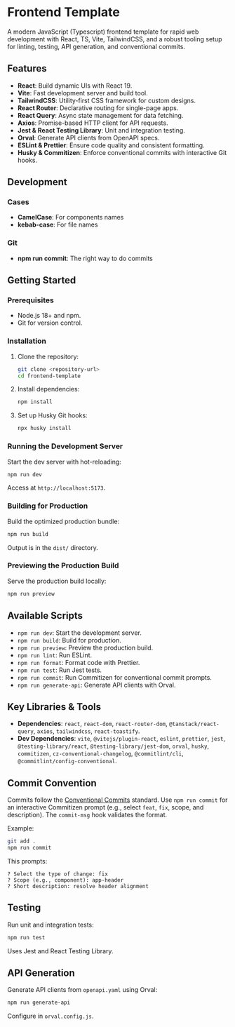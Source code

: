 # Frontend Template

A modern JavaScript (Typescript) frontend template for rapid web development with React, TS, Vite, TailwindCSS, and a robust tooling setup for linting, testing, API generation, and conventional commits.

## Features

- **React**: Build dynamic UIs with React 19.
- **Vite**: Fast development server and build tool.
- **TailwindCSS**: Utility-first CSS framework for custom designs.
- **React Router**: Declarative routing for single-page apps.
- **React Query**: Async state management for data fetching.
- **Axios**: Promise-based HTTP client for API requests.
- **Jest & React Testing Library**: Unit and integration testing.
- **Orval**: Generate API clients from OpenAPI specs.
- **ESLint & Prettier**: Ensure code quality and consistent formatting.
- **Husky & Commitizen**: Enforce conventional commits with interactive Git hooks.

## Development

### Cases
- **CamelCase**: For components names
- **kebab-case**: For file names

### Git
- **npm run commit**: The right way to do commits

## Getting Started

### Prerequisites

- Node.js 18+ and npm.
- Git for version control.

### Installation

1. Clone the repository:
   ```bash
   git clone <repository-url>
   cd frontend-template
   ```

2. Install dependencies:
   ```bash
   npm install
   ```

3. Set up Husky Git hooks:
   ```bash
   npx husky install
   ```

### Running the Development Server

Start the dev server with hot-reloading:
```bash
npm run dev
```
Access at `http://localhost:5173`.

### Building for Production

Build the optimized production bundle:
```bash
npm run build
```

Output is in the `dist/` directory.

### Previewing the Production Build

Serve the production build locally:
```bash
npm run preview
```

## Available Scripts

- `npm run dev`: Start the development server.
- `npm run build`: Build for production.
- `npm run preview`: Preview the production build.
- `npm run lint`: Run ESLint.
- `npm run format`: Format code with Prettier.
- `npm run test`: Run Jest tests.
- `npm run commit`: Run Commitizen for conventional commit prompts.
- `npm run generate-api`: Generate API clients with Orval.

## Key Libraries & Tools

- **Dependencies**: `react`, `react-dom`, `react-router-dom`, `@tanstack/react-query`, `axios`, `tailwindcss`, `react-toastify`.
- **Dev Dependencies**: `vite`, `@vitejs/plugin-react`, `eslint`, `prettier`, `jest`, `@testing-library/react`, `@testing-library/jest-dom`, `orval`, `husky`, `commitizen`, `cz-conventional-changelog`, `@commitlint/cli`, `@commitlint/config-conventional`.

## Commit Convention

Commits follow the [Conventional Commits](https://www.conventional-commits.org) standard. Use `npm run commit` for an interactive Commitizen prompt (e.g., select `feat`, `fix`, scope, and description). The `commit-msg` hook validates the format.

Example:
```bash
git add .
npm run commit
```
This prompts:
```
? Select the type of change: fix
? Scope (e.g., component): app-header
? Short description: resolve header alignment
```

## Testing

Run unit and integration tests:
```bash
npm run test
```

Uses Jest and React Testing Library.

## API Generation

Generate API clients from `openapi.yaml` using Orval:
```bash
npm run generate-api
```

Configure in `orval.config.js`.
